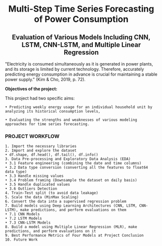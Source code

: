 <h1 align="center"><strong>Multi-Step Time Series Forecasting of Power Consumption</strong></h1>
<h2 align="center"><strong>Evaluation of Various Models Including CNN, LSTM, CNN-LSTM, and Multiple Linear Regression</strong></h2>

"Electricity is consumed simultaneously as it is generated in power plants, and its storage is limited by current technology. Therefore, accurately predicting energy consumption in advance is crucial for maintaining a stable power supply."  (Kim & Cho, 2019, p. 72).

**Objectives of the project:**

This project had two specific aims:

    • Predicting weekly energy usage for an individual household unit by analyzing its historical consumption levels,
    
    • Evaluating the strengths and weaknesses of various modeling approaches for time series forecasting.

### **PROJECT WORKFLOW**
    1. Import the necessary libraries
    2. Import and explore the dataset
    • df.shape, df.head(), df.tail(), df.info()
    3. Data Pre-processing and Exploratory Data Analysis (EDA)
    • 3.1 Feature engineering (combining the date and time columns)
    • 3.2 Data type conversion (converting all the features to float64 data type)
    • 3.3 Handle missing values
    • 3.4 Problem framing (Downsample the dataset on daily basis)
    • 3.5 Handle duplicated values
    • 3.6 Outliers Detection
    4. Train-Test split (to avoid data leakage)
    5. Scale the data (MinMax Scaling)
    6. Convert the data into a supervised regression problem
    7. Build models using Deep Learning Architectures (CNN, LSTM, CNN-LSTM), make predictions, and perform evaluations on them
    • 7.1 CNN Models
    • 7.2 LSTM Models
    • 7.3 CNN-LSTM Models
    8. Build a model using Multiple Linear Regression (MLR), make predictions, and perform evaluations on it
    9. Best Performance Metrics of Four Models at Project Conclusion
    10. Future Work

